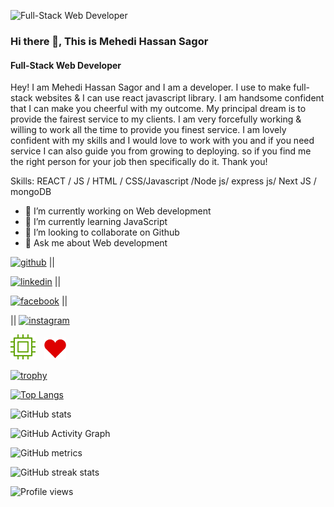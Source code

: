 ![Full-Stack Web Developer](https://media-exp1.licdn.com/dms/image/C4D16AQHotL_iC2ycDA/profile-displaybackgroundimage-shrink_200_800/0/1631267624182?e=1647475200&v=beta&t=rigbhnhXIi6NQX1nlad5doMZz4lqrb-oU_UG8SoDzhk)

### Hi there 👋, This is Mehedi Hassan Sagor
#### Full-Stack Web Developer


Hey! I am Mehedi Hassan Sagor and I am a developer. I use to make full-stack websites & I can use react javascript library. I am handsome confident that I can make you cheerful with my outcome. My principal dream is to provide the fairest service to my clients. I am very forcefully working & willing to work all the time to provide you finest service. I am lovely confident with my skills and I would love to work with you and if you need service I can also guide you from growing to deploying. so if you find me the right person for your job then specifically do it. Thank you!

Skills: REACT / JS / HTML / CSS/Javascript /Node js/ express js/ Next JS / mongoDB

- 🔭 I’m currently working on Web development 
- 🌱 I’m currently learning JavaScript 
- 👯 I’m looking to collaborate on Github 
- 💬 Ask me about Web development 


[<img src='https://cdn.jsdelivr.net/npm/simple-icons@3.0.1/icons/github.svg' alt='github' height='40'>](https://github.com/mehedihassansagor)  ||

[<img src='https://cdn.jsdelivr.net/npm/simple-icons@3.0.1/icons/linkedin.svg' alt='linkedin' height='40'>](https://www.linkedin.com/in/https://www.linkedin.com/in/mehedi-hassan-sagor//)  ||

[<img src='https://cdn.jsdelivr.net/npm/simple-icons@3.0.1/icons/facebook.svg' alt='facebook' height='40'>](https://www.facebook.com/https://www.facebook.com/sagor286/) || 

|| [<img src='https://cdn.jsdelivr.net/npm/simple-icons@3.0.1/icons/instagram.svg' alt='instagram' height='40'>](https://www.instagram.com/https://www.instagram.com/sagor.mehedihassan//)  

<a href='https://docs.github.com/en/developers'><img src='https://raw.githubusercontent.com/acervenky/animated-github-badges/master/assets/devbadge.gif' width='40' height='40'></a> <a href='https://docs.github.com/en/github/supporting-the-open-source-community-with-github-sponsors'><img src='https://raw.githubusercontent.com/acervenky/animated-github-badges/master/assets/sponsorbadge.gif' width='35' height='35'></a> 

[![trophy](https://github-profile-trophy.vercel.app/?username=mehedihassansagor)](https://github.com/ryo-ma/github-profile-trophy)

[![Top Langs](https://github-readme-stats.vercel.app/api/top-langs/?username=mehedihassansagor)](https://github.com/anuraghazra/github-readme-stats)

![GitHub stats](https://github-readme-stats.vercel.app/api?username=mehedihassansagor&show_icons=true&count_private=true)  

![GitHub Activity Graph](https://activity-graph.herokuapp.com/graph?username=mehedihassansagor)  

![GitHub metrics](https://metrics.lecoq.io/mehedihassansagor)  

![GitHub streak stats](https://github-readme-streak-stats.herokuapp.com/?user=mehedihassansagor)  

![Profile views](https://gpvc.arturio.dev/mehedihassansagor)  

